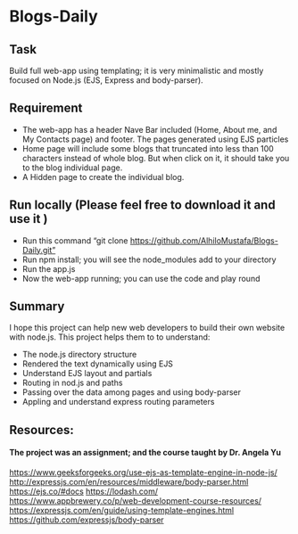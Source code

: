 # Blogs-Daily

## Task
Build full web-app using templating; it is very minimalistic and mostly focused on Node.js (EJS, Express and body-parser).

## Requirement 
* The web-app has a header Nave Bar included (Home, About me, and My Contacts page) and footer. The pages generated using EJS particles
* Home page will include some blogs that truncated into less than 100 characters instead of whole blog. But when click on it, it should take you to the blog individual page. 
* A Hidden page to create the individual blog. 

## Run locally (Please feel free to download it and use it )
* Run this command “git clone https://github.com/AlhiloMustafa/Blogs-Daily.git”
* Run npm install; you will see the node_modules add to your directory
* Run the app.js 
* Now the web-app running; you can use the code and play round

## Summary 
I hope this project can help new web developers to build their own website with node.js. This project helps them to to understand:
* The node.js directory structure
* Rendered the text dynamically using EJS
* Understand EJS layout and partials 
* Routing in nod.js and paths
* Passing over the data among pages and using body-parser
* Appling and understand express routing parameters

## Resources:
#### The project was an assignment; and the course taught by Dr. Angela Yu
https://www.geeksforgeeks.org/use-ejs-as-template-engine-in-node-js/
http://expressjs.com/en/resources/middleware/body-parser.html
https://ejs.co/#docs
https://lodash.com/
https://www.appbrewery.co/p/web-development-course-resources/
https://expressjs.com/en/guide/using-template-engines.html
https://github.com/expressjs/body-parser


